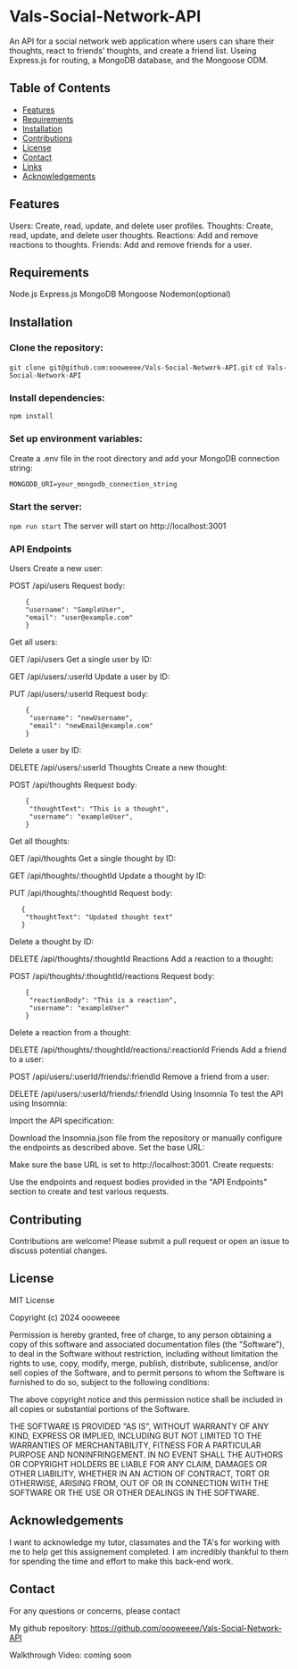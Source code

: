 # Vals-Social-Network-API
An API for a social network web application where users can share their thoughts, react to friends’ thoughts, and create a friend list. Useing Express.js for routing, a MongoDB database, and the Mongoose ODM.

## Table of Contents
- [Features](#features)
- [Requirements](#requirements)
- [Installation](#installation)
- [Contributions](#contributions)
- [License](#license)
- [Contact](#contact)
- [Links](#links)
- [Acknowledgements](#acknowledgements)

## Features

Users: Create, read, update, and delete user profiles.
Thoughts: Create, read, update, and delete user thoughts.
Reactions: Add and remove reactions to thoughts.
Friends: Add and remove friends for a user.

## Requirements

Node.js
Express.js
MongoDB
Mongoose
Nodemon(optional)

## Installation
### Clone the repository:

`git clone git@github.com:oooweeee/Vals-Social-Network-API.git`
`cd Vals-Social-Network-API`

### Install dependencies:

`npm install`
### Set up environment variables:

Create a .env file in the root directory and add your MongoDB connection string:

`MONGODB_URI=your_mongodb_connection_string`

### Start the server:

`npm run start`
The server will start on http://localhost:3001

### API Endpoints
Users
Create a new user:

POST /api/users
Request body:
```
    {
    "username": "SampleUser", 
    "email": "user@example.com"
    }
 ```


Get all users:

GET /api/users
Get a single user by ID:

GET /api/users/:userId 
Update a user by ID:

PUT /api/users/:userId
Request body:

```
    {
     "username": "newUsername",
     "email": "newEmail@example.com"
    }
```
Delete a user by ID:

DELETE /api/users/:userId
Thoughts
Create a new thought:

POST /api/thoughts
Request body:
```
    {
     "thoughtText": "This is a thought",
     "username": "exampleUser",
    }
```
Get all thoughts:

GET /api/thoughts
Get a single thought by ID:

GET /api/thoughts/:thoughtId
Update a thought by ID:

PUT /api/thoughts/:thoughtId
Request body:

```
   {
    "thoughtText": "Updated thought text"
   }
```
Delete a thought by ID:

DELETE /api/thoughts/:thoughtId
Reactions
Add a reaction to a thought:

POST /api/thoughts/:thoughtId/reactions
Request body:

```
    {
     "reactionBody": "This is a reaction",
     "username": "exampleUser"
    }
```

Delete a reaction from a thought:

DELETE /api/thoughts/:thoughtId/reactions/:reactionId
Friends
Add a friend to a user:

POST /api/users/:userId/friends/:friendId
Remove a friend from a user:

DELETE /api/users/:userId/friends/:friendId
Using Insomnia
To test the API using Insomnia:

Import the API specification:

Download the Insomnia.json file from the repository or manually configure the endpoints as described above.
Set the base URL:

Make sure the base URL is set to http://localhost:3001.
Create requests:

Use the endpoints and request bodies provided in the "API Endpoints" section to create and test various requests.

## Contributing
Contributions are welcome! Please submit a pull request or open an issue to discuss potential changes.

## License
MIT License

Copyright (c) 2024 oooweeee

Permission is hereby granted, free of charge, to any person obtaining a copy
of this software and associated documentation files (the "Software"), to deal
in the Software without restriction, including without limitation the rights
to use, copy, modify, merge, publish, distribute, sublicense, and/or sell
copies of the Software, and to permit persons to whom the Software is
furnished to do so, subject to the following conditions:

The above copyright notice and this permission notice shall be included in all
copies or substantial portions of the Software.

THE SOFTWARE IS PROVIDED "AS IS", WITHOUT WARRANTY OF ANY KIND, EXPRESS OR
IMPLIED, INCLUDING BUT NOT LIMITED TO THE WARRANTIES OF MERCHANTABILITY,
FITNESS FOR A PARTICULAR PURPOSE AND NONINFRINGEMENT. IN NO EVENT SHALL THE
AUTHORS OR COPYRIGHT HOLDERS BE LIABLE FOR ANY CLAIM, DAMAGES OR OTHER
LIABILITY, WHETHER IN AN ACTION OF CONTRACT, TORT OR OTHERWISE, ARISING FROM,
OUT OF OR IN CONNECTION WITH THE SOFTWARE OR THE USE OR OTHER DEALINGS IN THE
SOFTWARE.


## Acknowledgements
I want to acknowledge my tutor, classmates and the TA's for working with me to help get this assignement completed. I am incredibly thankful to them for spending the time and effort to make this back-end work.

## Contact
For any questions or concerns, please contact

My github repository: 
https://github.com/oooweeee/Vals-Social-Network-API

Walkthrough Video:
coming soon
